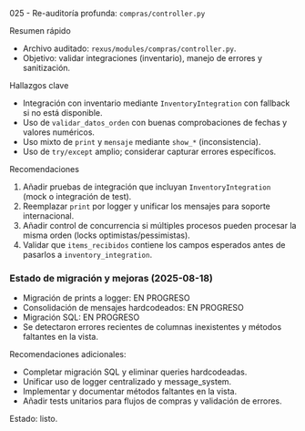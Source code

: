 025 - Re-auditoría profunda: `compras/controller.py`

Resumen rápido
- Archivo auditado: `rexus/modules/compras/controller.py`.
- Objetivo: validar integraciones (inventario), manejo de errores y sanitización.

Hallazgos clave
- Integración con inventario mediante `InventoryIntegration` con fallback si no está disponible.
- Uso de `validar_datos_orden` con buenas comprobaciones de fechas y valores numéricos.
- Uso mixto de `print` y `mensaje` mediante `show_*` (inconsistencia).
- Uso de `try/except` amplio; considerar capturar errores específicos.

Recomendaciones
1. Añadir pruebas de integración que incluyan `InventoryIntegration` (mock o integración de test).
2. Reemplazar `print` por logger y unificar los mensajes para soporte internacional.
3. Añadir control de concurrencia si múltiples procesos pueden procesar la misma orden (locks optimistas/pessimistas).
4. Validar que `items_recibidos` contiene los campos esperados antes de pasarlos a `inventory_integration`.

### Estado de migración y mejoras (2025-08-18)
- Migración de prints a logger: EN PROGRESO
- Consolidación de mensajes hardcodeados: EN PROGRESO
- Migración SQL: EN PROGRESO
- Se detectaron errores recientes de columnas inexistentes y métodos faltantes en la vista.

Recomendaciones adicionales:
- Completar migración SQL y eliminar queries hardcodeadas.
- Unificar uso de logger centralizado y message_system.
- Implementar y documentar métodos faltantes en la vista.
- Añadir tests unitarios para flujos de compras y validación de errores.

Estado: listo.

